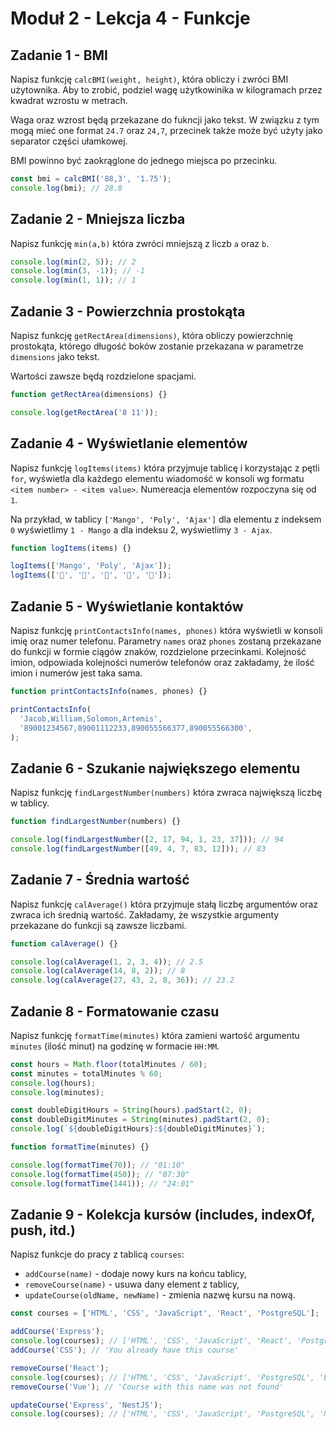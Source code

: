 # Moduł 2 - Lekcja 4 - Funkcje

## Zadanie 1 - BMI

Napisz funkcję `calcBMI(weight, height)`, która obliczy i zwróci BMI użytownika. Aby to zrobić, podziel wagę użytkowinika w kilogramach przez kwadrat wzrostu w metrach.

Waga oraz wzrost będą przekazane do fukncji jako tekst. W związku z tym mogą mieć one format `24.7` oraz `24,7`, przecinek także może być użyty jako separator części ułamkowej.

BMI powinno być zaokrąglone do jednego miejsca po przecinku.

```js
const bmi = calcBMI('88,3', '1.75');
console.log(bmi); // 28.8
```

## Zadanie 2 - Mniejsza liczba

Napisz funkcję `min(a,b)` która zwróci mniejszą z liczb `a` oraz `b`.

```js
console.log(min(2, 5)); // 2
console.log(min(3, -1)); // -1
console.log(min(1, 1)); // 1
```

## Zadanie 3 - Powierzchnia prostokąta

Napisz funkcję `getRectArea(dimensions)`, która obliczy powierzchnię prostokąta, którego długość boków zostanie przekazana w parametrze `dimensions` jako tekst.

Wartości zawsze będą rozdzielone spacjami.

```js
function getRectArea(dimensions) {}

console.log(getRectArea('8 11'));
```

## Zadanie 4 - Wyświetlanie elementów

Napisz funkcję `logItems(items)` która przyjmuje tablicę i korzystając z pętli `for`, wyświetla dla każdego elementu wiadomość w konsoli wg formatu `<item number> - <item value>`. Numereacja elementów rozpoczyna się od `1`.

Na przykład, w tablicy `['Mango', 'Poly', 'Ajax']` dla elementu z indeksem `0` wyświetlimy `1 - Mango` a dla indeksu 2, wyświetlimy `3 - Ajax`.

```js
function logItems(items) {}

logItems(['Mango', 'Poly', 'Ajax']);
logItems(['🍎', '🍇', '🍑', '🍌', '🍋']);
```

## Zadanie 5 - Wyświetlanie kontaktów

Napisz funkcję `printContactsInfo(names, phones)` która wyświetli w konsoli imię oraz numer telefonu. Parametry `names` oraz `phones` zostaną przekazane do funkcji w formie ciągów znaków, rozdzielone przecinkami. Kolejność imion, odpowiada kolejności numerów telefonów oraz zakładamy, że ilość imion i numerów jest taka sama.

```js
function printContactsInfo(names, phones) {}

printContactsInfo(
  'Jacob,William,Solomon,Artemis',
  '89001234567,89001112233,890055566377,890055566300',
);
```

## Zadanie 6 - Szukanie największego elementu

Napisz funkcję `findLargestNumber(numbers)` która zwraca największą liczbę w tablicy.

```js
function findLargestNumber(numbers) {}

console.log(findLargestNumber([2, 17, 94, 1, 23, 37])); // 94
console.log(findLargestNumber([49, 4, 7, 83, 12])); // 83
```

## Zadanie 7 - Średnia wartość

Napisz funkcję `calAverage()` która przyjmuje stałą liczbę argumentów oraz zwraca ich średnią wartość. Zakładamy, że wszystkie argumenty przekazane do funkcji są zawsze liczbami.

```js
function calAverage() {}

console.log(calAverage(1, 2, 3, 4)); // 2.5
console.log(calAverage(14, 8, 2)); // 8
console.log(calAverage(27, 43, 2, 8, 36)); // 23.2
```

## Zadanie 8 - Formatowanie czasu

Napisz funkcję `formatTime(minutes)` która zamieni wartość argumentu `minutes`
(ilość minut) na godzinę w formacie `HH:MM`.

```js
const hours = Math.floor(totalMinutes / 60);
const minutes = totalMinutes % 60;
console.log(hours);
console.log(minutes);

const doubleDigitHours = String(hours).padStart(2, 0);
const doubleDigitMinutes = String(minutes).padStart(2, 0);
console.log(`${doubleDigitHours}:${doubleDigitMinutes}`);

function formatTime(minutes) {}

console.log(formatTime(70)); // "01:10"
console.log(formatTime(450)); // "07:30"
console.log(formatTime(1441)); // "24:01"
```

## Zadanie 9 - Kolekcja kursów (includes, indexOf, push, itd.)

Napisz funkcje do pracy z tablicą `courses`:

- `addCourse(name)` - dodaje nowy kurs na końcu tablicy,
- `removeCourse(name)` - usuwa dany element z tablicy,
- `updateCourse(oldName, newName)` - zmienia nazwę kursu na nową.

```js
const courses = ['HTML', 'CSS', 'JavaScript', 'React', 'PostgreSQL'];

addCourse('Express');
console.log(courses); // ['HTML', 'CSS', 'JavaScript', 'React', 'PostgreSQL', 'Express']
addCourse('CSS'); // 'You already have this course'

removeCourse('React');
console.log(courses); // ['HTML', 'CSS', 'JavaScript', 'PostgreSQL', 'Express']
removeCourse('Vue'); // 'Course with this name was not found'

updateCourse('Express', 'NestJS');
console.log(courses); // ['HTML', 'CSS', 'JavaScript', 'PostgreSQL', 'NestJS']
```
